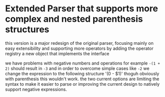 # Extended Parser that supports more complex and nested parenthesis structures
this version is a major redesign of the original parser, focusing mainly on easy extensibility and supporting more operators by adding the operator registry a new object that implements the interface

we have problems with negative numbers and operations for example `-(1 + 2)` should result in `-3` and in order to overcome simple cases like `-2` we change the expression to the following structure '(0 - $1)' thoguh obviously with parenthesis this wouldn't work. the two current options are limiting the syntax to make it easier to parse or improving the current design to natively support negative expressions.
